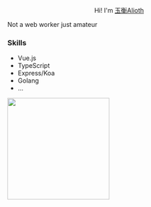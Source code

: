 <p align="center"> Hi! I'm <a href="https://github.com/akex4963">玉衡Alioth</a> </br>
 
 
Not a web worker just amateur

### Skills

+ Vue.js
+ TypeScript
+ Express/Koa
+ Golang
+ ...

 <img height="230" src="https://github-readme-streak-stats.herokuapp.com/?user=Alioth996&theme=radical"/>


